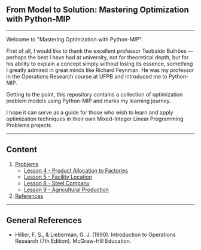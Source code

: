 ## From Model to Solution: Mastering Optimization with Python-MIP
---

Welcome to "Mastering Optimization with Python-MIP".

First of all, I would like to thank the excellent professor Teobaldo Bulhões — perhaps the best I have had at university, not for theoretical depth, but for his ability to explain a concept simply without losing its essence, something I greatly admired in great minds like Richard Feynman. He was my professor in the Operations Research course at UFPB and introduced me to Python-MIP.

Getting to the point, this repository contains a collection of optimization problem models using Python-MIP and marks my learning journey.

I hope it can serve as a guide for those who wish to learn and apply optimization techniques in their own Mixed-Integer Linear Programming Problems projects.

---

## Content 
1. [Problems](./src/)
    * [Lesson 4 - Product Allocation to Factories](./src/lesson4.ipynb)
    * [Lesson 5 - Facility Location](./src/lesson5.ipynb)
    * [Lesson 8 - Steel Company](./src/lesson8.ipynb)
    * [Lesson 9 - Agricultural Production](./src/lesson9.ipynb)
2. [References](#general-references)
---

## General References

* Hillier, F. S., & Lieberman, G. J. (1990). Introduction to Operations Research (7th Edition). McGraw-Hill Education.

